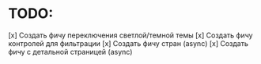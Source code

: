 # TODO:

[x] Создать фичу переключения светлой/темной темы
[x] Создать фичу контролей для фильтрации
[x] Создать фичу стран (async)
[x] Создать фичу с детальной страницей (async)
